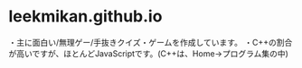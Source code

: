 # leekmikan.github.io
・主に面白い/無理ゲー/手抜きクイズ・ゲームを作成しています。
・C++の割合が高いですが、ほとんどJavaScriptです。(C++は、Home->プログラム集の中)

